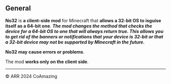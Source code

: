 ## General
**No32** is **a client-side mod** for Minecraft that **allows a 32-bit OS to isguise itself as a 64-bit one**. 
***The mod changes the method that checks the device for a 64-bit OS to one that will always return true. This allows you to get rid of the banners or notifications that your device is 32-bit or that a 32-bit device may not be supported by Minecraft in the future.***


**No32 may cause errors or problems**.


The mod **works only on the client side**.
____

© ARR 2024 CoAmazing
